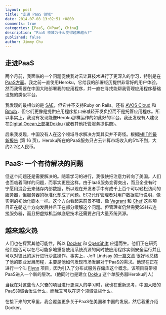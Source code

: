 ```yaml
---
layout: post
title: "走进 PaaS 领域"
date: 2014-07-08 13:02:51 +0800
comments: true
categories: [PaaS, CNPaaS, China]
description: "PaaS 领域为什么变得越来越火?"
published: false
author: Jimmy Chu
---
```


## 走进PaaS

两个月前，我面临的一个问题促使我对云计算技术进行了更深入的学习，特别是在[PaaS方面](http://en.wikipedia.org/wiki/Platform_as_a_service)。我之前一直使用Heroku，它给我的部署经历提供非常好的用户体验。然而我需要在中国大陆部署我的应用程序，并一直在寻找能帮我管理应用程序基础设施的类似平台。

我发现的最相似的是 [SAE](http://sae.sina.com.cn/)，但它并不支持Ruby on Rails。还有 [AVOS Cloud](https://cn.avoscloud.com/) 和 [Bmob](http://www.codenow.cn/)，但它们更像是提供应用程序接口来减轻开发负担而不是托管应用程序。所以事实上，我没有发现能像Heroku那样运作的如此好的平台。我还发现有人建议在[Digital Ocean上部署Dokku](http://goo.gl/vMEhcx) (或者其他托管服务提供商)。

后来我发现，中国没有人在这个领域寻求解决方案其实并不奇怪。根据[MIIT的最新报告](http://goo.gl/Hik8yY) (第 16 页)，Heroku所在的PaaS服务只占云计算市场收入的5%不到，大约2.2亿人民币。

## PaaS: 一个有待解决的问题

但这个问题还是需要解决的。随着学习的进行，我很快把注意力转向了美国。人们也面临着同样的问题，而事实更是这样。由于IaaS服务变得突出，而且企业有时宁愿用混合云来储存内部数据，所以现在开发者手中有成千上百个可以轻松访问的服务器，但服务器的标准化却成了问题。EC2允许管理者对用户数据进行说明，像实例的初始化脚本一样。这个方向看起来前景不错，像 [Vagrant](http://www.vagrantup.com/) 和 [Chef](http://www.getchef.com/chef/) 这些项目正在朝这个方向发展并且正在部分缓解这个问题。但管理者仍然需要SSH去连接服务器，而且把虚拟机当做底层技术还需要占用大量系统资源。

## 越来越火热

人们也在探索其他可能性，所以 [Docker](http://www.docker.com/) 和 [OpenShift](https://www.openshift.com/) 应运而生。他们正在研究他们是否可以在尽可能多地重复使用系统资源的同时使应用程序实例安全运行并且可以对彼此的运行进行沙盒操作。事实上，Jeff Lindsay 的[一篇文章](http://goo.gl/T3sJEr) 很好地总结了他的职业发展历程，主要是他如何发现市场发展对于PaaS的需求。他现在正在进行一个叫 [Flynn](https://flynn.io/) 项目，因为引入了分布式服务存储库这个概念，该项目将带领PaaS进入一个新的层次。（他同时也是建立 [Dokku](http://goo.gl/s841B) 这个单服务器Heroku的人）

当我在对这些令人兴奋的项目进行更深入的学习时，我也在重新思考，中国大陆的PaaS领域会发生什么，而我又可以在这个领域做些什么。

在接下来的文章里，我会覆盖更多关于PaaS在美国和中国的发展，然后着重介绍Docker。

